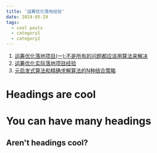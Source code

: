 ```yaml
---
title: '运筹优化落地经验'
date: 2024-05-29
tags:
  - cool posts
  - category1
  - category2
---
```


1. [运筹优化落地项目(一):不是所有的问题都应该用算法来解决](https://zhuanlan.zhihu.com/p/1899763641)
2. [运筹优化实际落地项目经验](https://zhuanlan.zhihu.com/p/1905590294881219364)
3. [元启发式算法和精确求解算法的N种结合策略](https://zhuanlan.zhihu.com/p/1905589299862287152)

Headings are cool
======

You can have many headings
======

Aren't headings cool?
------
